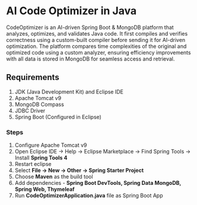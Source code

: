# **AI Code Optimizer in Java**  

CodeOptimizer is an AI-driven Spring Boot & MongoDB platform that analyzes, optimizes, and validates Java code. It first compiles and verifies correctness using a custom-built compiler before sending it for AI-driven optimization. The platform compares time complexities of the original and optimized code using a custom analyzer, ensuring efficiency improvements with all data is stored in MongoDB for seamless access and retrieval.  

## **Requirements** 
1. JDK (Java Development Kit) and Eclipse IDE  
2. Apache Tomcat v9  
3. MongoDB Compass  
4. JDBC Driver  
5. Spring Boot (Configured in Eclipse)


### **Steps**  
1. Configure Apache Tomcat v9
2. Open Eclipse IDE -> Help -> Eclipse Marketplace -> Find Spring Tools -> Install **Spring Tools 4**
3. Restart eclipse
4. Select **File → New → Other -> Spring Starter Project**
5. Choose **Maven** as the build tool
6. Add dependencies - **Spring Boot DevTools, Spring Data MongoDB, Spring Web, Thymeleaf**
7. Run **CodeOptimizerApplication.java** file as Spring Boot App 


